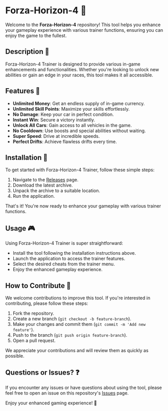 # Forza-Horizon-4 🚗

Welcome to the **Forza-Horizon-4** repository! This tool helps you enhance your gameplay experience with various trainer functions, ensuring you can enjoy the game to the fullest.

## Description 📝

Forza-Horizon-4 Trainer is designed to provide various in-game enhancements and functionalities. Whether you're looking to unlock new abilities or gain an edge in your races, this tool makes it all accessible.

## Features 🌟

- **Unlimited Money**: Get an endless supply of in-game currency.
- **Unlimited Skill Points**: Maximize your skills effortlessly.
- **No Damage**: Keep your car in perfect condition.
- **Instant Win**: Secure a victory instantly.
- **Unlock All Cars**: Gain access to all vehicles in the game.
- **No Cooldown**: Use boosts and special abilities without waiting.
- **Super Speed**: Drive at incredible speeds.
- **Perfect Drifts**: Achieve flawless drifts every time.

## Installation 🔽

To get started with Forza-Horizon-4 Trainer, follow these simple steps:

1. Navigate to the [Releases](../../releases) page.
2. Download the latest archive.
3. Unpack the archive to a suitable location.
4. Run the application.

That's it! You're now ready to enhance your gameplay with various trainer functions.

## Usage 🎮

Using Forza-Horizon-4 Trainer is super straightforward:
- Install the tool following the installation instructions above.
- Launch the application to access the trainer features.
- Select the desired cheats from the trainer menu.
- Enjoy the enhanced gameplay experience.

## How to Contribute 🤝

We welcome contributions to improve this tool. If you're interested in contributing, please follow these steps:

1. Fork the repository.
2. Create a new branch (`git checkout -b feature-branch`).
3. Make your changes and commit them (`git commit -m 'Add new feature'`).
4. Push to the branch (`git push origin feature-branch`).
5. Open a pull request.

We appreciate your contributions and will review them as quickly as possible.

## Questions or Issues? ❓

If you encounter any issues or have questions about using the tool, please feel free to open an issue on this repository's [Issues](../../issues) page.

Enjoy your enhanced gaming experience! 🎉

